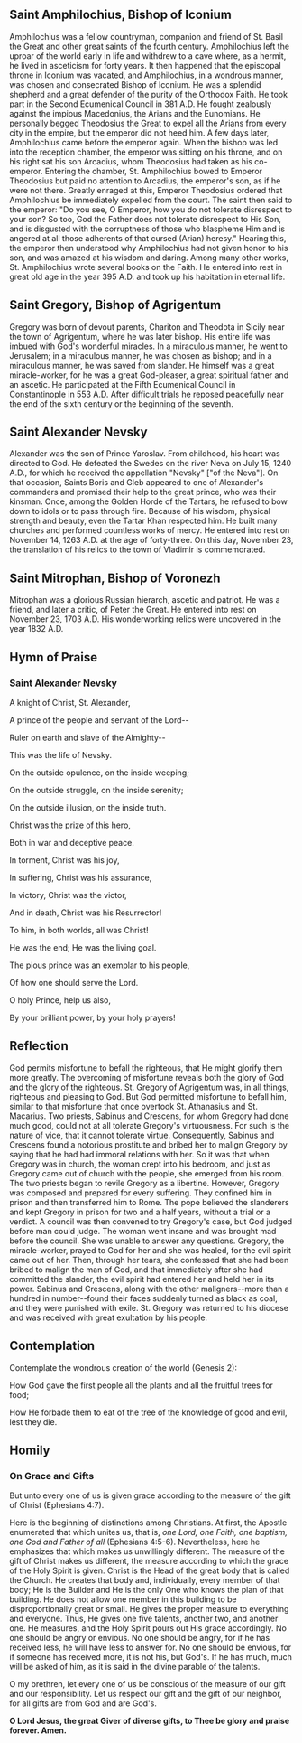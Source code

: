 ## Saint Amphilochius, Bishop of Iconium

Amphilochius was a fellow countryman, companion and friend of St. Basil the Great and other great saints of the fourth century. Amphilochius left the uproar of the world early in life and withdrew to a cave where, as a hermit, he lived in asceticism for forty years. It then happened that the episcopal throne in Iconium was vacated, and Amphilochius, in a wondrous manner, was chosen and consecrated Bishop of Iconium. He was a splendid shepherd and a great defender of the purity of the Orthodox Faith. He took part in the Second Ecumenical Council in 381 A.D. He fought zealously against the impious Macedonius, the Arians and the Eunomians. He personally begged Theodosius the Great to expel all the Arians from every city in the empire, but the emperor did not heed him. A few days later, Amphilochius came before the emperor again. When the bishop was led into the reception chamber, the emperor was sitting on his throne, and on his right sat his son Arcadius, whom Theodosius had taken as his co-emperor. Entering the chamber, St. Amphilochius bowed to Emperor Theodosius but paid no attention to Arcadius, the emperor's son, as if he were not there. Greatly enraged at this, Emperor Theodosius ordered that Amphilochius be immediately expelled from the court. The saint then said to the emperor: "Do you see, O Emperor, how you do not tolerate disrespect to your son? So too, God the Father does not tolerate disrespect to His Son, and is disgusted with the corruptness of those who blaspheme Him and is angered at all those adherents of that cursed (Arian) heresy." Hearing this, the emperor then understood why Amphilochius had not given honor to his son, and was amazed at his wisdom and daring. Among many other works, St. Amphilochius wrote several books on the Faith. He entered into rest in great old age in the year 395 A.D. and took up his habitation in eternal life.  

  

## Saint Gregory, Bishop of Agrigentum

Gregory was born of devout parents, Chariton and Theodota in Sicily near the town of Agrigentum, where he was later bishop. His entire life was imbued with God's wonderful miracles. In a miraculous manner, he went to Jerusalem; in a miraculous manner, he was chosen as bishop; and in a miraculous manner, he was saved from slander. He himself was a great miracle-worker, for he was a great God-pleaser, a great spiritual father and an ascetic. He participated at the Fifth Ecumenical Council in Constantinople in 553 A.D. After difficult trials he reposed peacefully near the end of the sixth century or the beginning of the seventh.  

  

## Saint Alexander Nevsky

Alexander was the son of Prince Yaroslav. From childhood, his heart was directed to God. He defeated the Swedes on the river Neva on July 15, 1240 A.D., for which he received the appellation "Nevsky" ["of the Neva"]. On that occasion, Saints Boris and Gleb appeared to one of Alexander's commanders and promised their help to the great prince, who was their kinsman. Once, among the Golden Horde of the Tartars, he refused to bow down to idols or to pass through fire. Because of his wisdom, physical strength and beauty, even the Tartar Khan respected him. He built many churches and performed countless works of mercy. He entered into rest on November 14, 1263 A.D. at the age of forty-three. On this day, November 23, the translation of his relics to the town of Vladimir is commemorated.  

  

## Saint Mitrophan, Bishop of Voronezh

Mitrophan was a glorious Russian hierarch, ascetic and patriot. He was a friend, and later a critic, of Peter the Great. He entered into rest on November 23, 1703 A.D. His wonderworking relics were uncovered in the year 1832 A.D.  

  

## Hymn of Praise

### Saint Alexander Nevsky

A knight of Christ, St. Alexander,

A prince of the people and servant of the Lord--

Ruler on earth and slave of the Almighty--

This was the life of Nevsky.

On the outside opulence, on the inside weeping;

On the outside struggle, on the inside serenity;

On the outside illusion, on the inside truth.

Christ was the prize of this hero,

Both in war and deceptive peace.

In torment, Christ was his joy,

In suffering, Christ was his assurance,

In victory, Christ was the victor,

And in death, Christ was his Resurrector!

To him, in both worlds, all was Christ!

He was the end; He was the living goal.

The pious prince was an exemplar to his people,

Of how one should serve the Lord.

O holy Prince, help us also,

By your brilliant power, by your holy prayers!  

  

## Reflection

God permits misfortune to befall the righteous, that He might glorify them more greatly. The overcoming of misfortune reveals both the glory of God and the glory of the righteous. St. Gregory of Agrigentum was, in all things, righteous and pleasing to God. But God permitted misfortune to befall him, similar to that misfortune that once overtook St. Athanasius and St. Macarius. Two priests, Sabinus and Crescens, for whom Gregory had done much good, could not at all tolerate Gregory's virtuousness. For such is the nature of vice, that it cannot tolerate virtue. Consequently, Sabinus and Crescens found a notorious prostitute and bribed her to malign Gregory by saying that he had had immoral relations with her. So it was that when Gregory was in church, the woman crept into his bedroom, and just as Gregory came out of church with the people, she emerged from his room. The two priests began to revile Gregory as a libertine. However, Gregory was composed and prepared for every suffering. They confined him in prison and then transferred him to Rome. The pope believed the slanderers and kept Gregory in prison for two and a half years, without a trial or a verdict. A council was then convened to try Gregory's case, but God judged before man could judge. The woman went insane and was brought mad before the council. She was unable to answer any questions. Gregory, the miracle-worker, prayed to God for her and she was healed, for the evil spirit came out of her. Then, through her tears, she confessed that she had been bribed to malign the man of God, and that immediately after she had committed the slander, the evil spirit had entered her and held her in its power. Sabinus and Crescens, along with the other maligners--more than a hundred in number--found their faces suddenly turned as black as coal, and they were punished with exile. St. Gregory was returned to his diocese and was received with great exultation by his people.  

  

## Contemplation

Contemplate the wondrous creation of the world (Genesis 2):

How God gave the first people all the plants and all the fruitful trees for food;

How He forbade them to eat of the tree of the knowledge of good and evil, lest they die.  

  

## Homily

### On Grace and Gifts

But unto every one of us is given grace according to the measure of the gift of Christ (Ephesians 4:7).

Here is the beginning of distinctions among Christians. At first, the Apostle enumerated that which unites us, that is, *one Lord, one Faith, one baptism, one God and Father of all* (Ephesians 4:5-6). Nevertheless, here he emphasizes that which makes us unwillingly different. The measure of the gift of Christ makes us different, the measure according to which the grace of the Holy Spirit is given. Christ is the Head of the great body that is called the Church. He creates that body and, individually, every member of that body; He is the Builder and He is the only One who knows the plan of that building. He does not allow one member in this building to be disproportionally great or small. He gives the proper measure to everything and everyone. Thus, He gives one five talents, another two, and another one. He measures, and the Holy Spirit pours out His grace accordingly. No one should be angry or envious. No one should be angry, for if he has received less, he will have less to answer for. No one should be envious, for if someone has received more, it is not his, but God's. If he has much, much will be asked of him, as it is said in the divine parable of the talents.

O my brethren, let every one of us be conscious of the measure of our gift and our responsibility. Let us respect our gift and the gift of our neighbor, for all gifts are from God and are God's.

**O Lord Jesus, the great Giver of diverse gifts, to Thee be glory and praise forever. Amen.**
